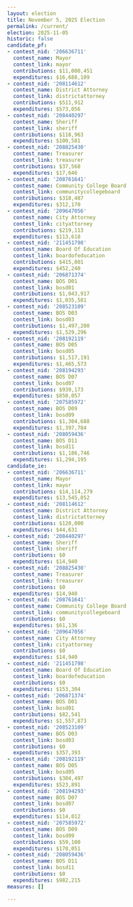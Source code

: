 ```yaml
---
layout: election
title: November 5, 2025 Election
permalink: /current/
election: 2025-11-05
historic: false
candidate_pf:
- contest_nid: '206636711'
  contest_name: Mayor
  contest_link: mayor
  contributions: $11,000,451
  expenditures: $16,688,109
- contest_nid: '208114612'
  contest_name: District Attorney
  contest_link: districtattorney
  contributions: $511,912
  expenditures: $573,056
- contest_nid: '208440297'
  contest_name: Sheriff
  contest_link: sheriff
  contributions: $118,963
  expenditures: $100,581
- contest_nid: '208825430'
  contest_name: Treasurer
  contest_link: treasurer
  contributions: $37,568
  expenditures: $17,646
- contest_nid: '208761641'
  contest_name: Community College Board
  contest_link: communitycollegeboard
  contributions: $318,487
  expenditures: $312,170
- contest_nid: '209647056'
  contest_name: City Attorney
  contest_link: cityattorney
  contributions: $219,113
  expenditures: $113,618
- contest_nid: '211451798'
  contest_name: Board Of Education
  contest_link: boardofeducation
  contributions: $415,801
  expenditures: $452,240
- contest_nid: '206871374'
  contest_name: BOS D01
  contest_link: bosd01
  contributions: $1,043,917
  expenditures: $1,035,581
- contest_nid: '208523109'
  contest_name: BOS D03
  contest_link: bosd03
  contributions: $1,497,200
  expenditures: $1,529,296
- contest_nid: '208192119'
  contest_name: BOS D05
  contest_link: bosd05
  contributions: $1,517,191
  expenditures: $1,465,573
- contest_nid: '208194293'
  contest_name: BOS D07
  contest_link: bosd07
  contributions: $939,173
  expenditures: $850,057
- contest_nid: '207585972'
  contest_name: BOS D09
  contest_link: bosd09
  contributions: $1,304,688
  expenditures: $1,397,784
- contest_nid: '208059436'
  contest_name: BOS D11
  contest_link: bosd11
  contributions: $1,186,746
  expenditures: $1,294,195
candidate_ie:
- contest_nid: '206636711'
  contest_name: Mayor
  contest_link: mayor
  contributions: $14,114,279
  expenditures: $13,545,852
- contest_nid: '208114612'
  contest_name: District Attorney
  contest_link: districtattorney
  contributions: $120,000
  expenditures: $44,631
- contest_nid: '208440297'
  contest_name: Sheriff
  contest_link: sheriff
  contributions: $0
  expenditures: $14,940
- contest_nid: '208825430'
  contest_name: Treasurer
  contest_link: treasurer
  contributions: $0
  expenditures: $14,940
- contest_nid: '208761641'
  contest_name: Community College Board
  contest_link: communitycollegeboard
  contributions: $0
  expenditures: $61,136
- contest_nid: '209647056'
  contest_name: City Attorney
  contest_link: cityattorney
  contributions: $0
  expenditures: $14,940
- contest_nid: '211451798'
  contest_name: Board Of Education
  contest_link: boardofeducation
  contributions: $0
  expenditures: $153,304
- contest_nid: '206871374'
  contest_name: BOS D01
  contest_link: bosd01
  contributions: $82,541
  expenditures: $1,557,873
- contest_nid: '208523109'
  contest_name: BOS D03
  contest_link: bosd03
  contributions: $0
  expenditures: $357,393
- contest_nid: '208192119'
  contest_name: BOS D05
  contest_link: bosd05
  contributions: $304,497
  expenditures: $523,891
- contest_nid: '208194293'
  contest_name: BOS D07
  contest_link: bosd07
  contributions: $0
  expenditures: $114,012
- contest_nid: '207585972'
  contest_name: BOS D09
  contest_link: bosd09
  contributions: $59,100
  expenditures: $170,051
- contest_nid: '208059436'
  contest_name: BOS D11
  contest_link: bosd11
  contributions: $0
  expenditures: $982,215
measures: []

---
```

